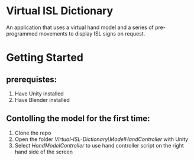 # Virtual ISL Dictionary

An application that uses a virtual hand model and a series of pre-programmed movements to display ISL signs on request.


# Getting Started

## prerequistes:
1. Have Unity installed
2. Have Blender installed


## Contolling the model for the first time:
1. Clone the repo
2. Open the folder *Virtual-ISL-Dictionary\ModelHandController* with Unity
3. Select *HandModelController* to use hand controller script on the right hand side of the screen
